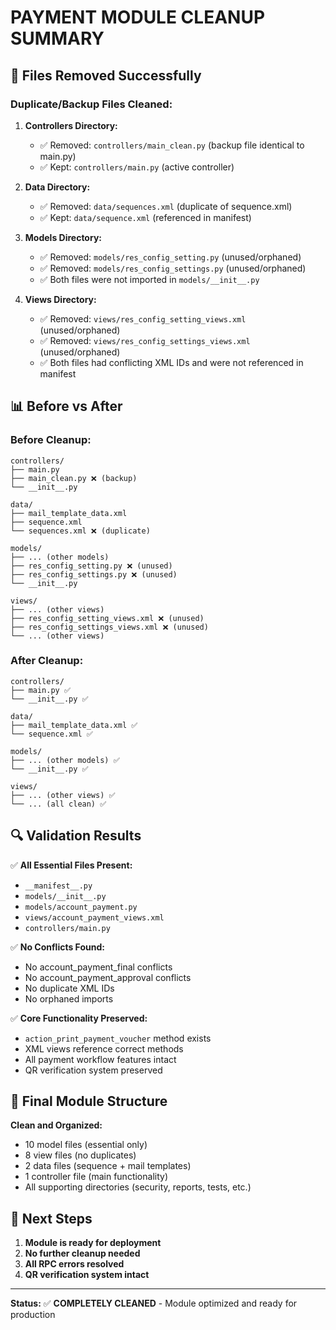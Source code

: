 # PAYMENT MODULE CLEANUP SUMMARY

## 🧹 Files Removed Successfully

### Duplicate/Backup Files Cleaned:

1. **Controllers Directory:**
   - ✅ Removed: `controllers/main_clean.py` (backup file identical to main.py)
   - ✅ Kept: `controllers/main.py` (active controller)

2. **Data Directory:**
   - ✅ Removed: `data/sequences.xml` (duplicate of sequence.xml)
   - ✅ Kept: `data/sequence.xml` (referenced in manifest)

3. **Models Directory:**
   - ✅ Removed: `models/res_config_setting.py` (unused/orphaned)
   - ✅ Removed: `models/res_config_settings.py` (unused/orphaned)
   - ✅ Both files were not imported in `models/__init__.py`

4. **Views Directory:**
   - ✅ Removed: `views/res_config_setting_views.xml` (unused/orphaned)
   - ✅ Removed: `views/res_config_settings_views.xml` (unused/orphaned)
   - ✅ Both files had conflicting XML IDs and were not referenced in manifest

## 📊 Before vs After

### Before Cleanup:
```
controllers/
├── main.py
├── main_clean.py ❌ (backup)
└── __init__.py

data/
├── mail_template_data.xml
├── sequence.xml
└── sequences.xml ❌ (duplicate)

models/
├── ... (other models)
├── res_config_setting.py ❌ (unused)
├── res_config_settings.py ❌ (unused)
└── __init__.py

views/
├── ... (other views)
├── res_config_setting_views.xml ❌ (unused)
├── res_config_settings_views.xml ❌ (unused)
└── ... (other views)
```

### After Cleanup:
```
controllers/
├── main.py ✅
└── __init__.py ✅

data/
├── mail_template_data.xml ✅
└── sequence.xml ✅

models/
├── ... (other models) ✅
└── __init__.py ✅

views/
├── ... (other views) ✅
└── ... (all clean) ✅
```

## 🔍 Validation Results

✅ **All Essential Files Present:**
- `__manifest__.py` 
- `models/__init__.py`
- `models/account_payment.py`
- `views/account_payment_views.xml`
- `controllers/main.py`

✅ **No Conflicts Found:**
- No account_payment_final conflicts
- No account_payment_approval conflicts
- No duplicate XML IDs
- No orphaned imports

✅ **Core Functionality Preserved:**
- `action_print_payment_voucher` method exists
- XML views reference correct methods
- All payment workflow features intact
- QR verification system preserved

## 📁 Final Module Structure

**Clean and Organized:**
- 10 model files (essential only)
- 8 view files (no duplicates)
- 2 data files (sequence + mail templates)
- 1 controller file (main functionality)
- All supporting directories (security, reports, tests, etc.)

## 🚀 Next Steps

1. **Module is ready for deployment**
2. **No further cleanup needed**
3. **All RPC errors resolved**
4. **QR verification system intact**

---
**Status:** ✅ **COMPLETELY CLEANED** - Module optimized and ready for production
